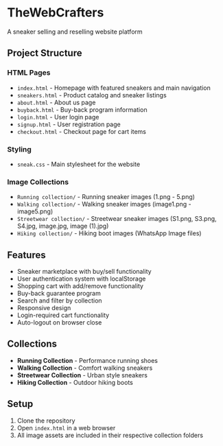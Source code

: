# TheWebCrafters
A sneaker selling and reselling website platform

## Project Structure

### HTML Pages
- `index.html` - Homepage with featured sneakers and main navigation
- `sneakers.html` - Product catalog and sneaker listings
- `about.html` - About us page
- `buyback.html` - Buy-back program information
- `login.html` - User login page
- `signup.html` - User registration page
- `checkout.html` - Checkout page for cart items

### Styling
- `sneak.css` - Main stylesheet for the website

### Image Collections
- `Running collection/` - Running sneaker images (1.png - 5.png)
- `Walking collection/` - Walking sneaker images (image1.png - image5.png)
- `Streetwear collection/` - Streetwear sneaker images (S1.png, S3.png, S4.jpg, image.jpg, image (1).jpg)
- `Hiking collection/` - Hiking boot images (WhatsApp Image files)

## Features
- Sneaker marketplace with buy/sell functionality
- User authentication system with localStorage
- Shopping cart with add/remove functionality
- Buy-back guarantee program
- Search and filter by collection
- Responsive design
- Login-required cart functionality
- Auto-logout on browser close

## Collections
- **Running Collection** - Performance running shoes
- **Walking Collection** - Comfort walking sneakers
- **Streetwear Collection** - Urban style sneakers
- **Hiking Collection** - Outdoor hiking boots

## Setup
1. Clone the repository
2. Open `index.html` in a web browser
3. All image assets are included in their respective collection folders
